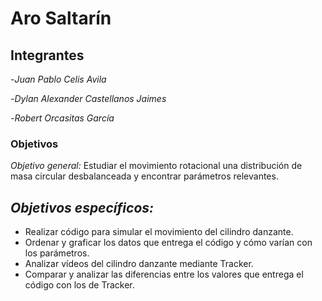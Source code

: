 # Aro Saltarín
## Integrantes
-*Juan Pablo Celis Avila*

-*Dylan Alexander Castellanos Jaimes*  

-*Robert Orcasitas García*

### Objetivos 

*Objetivo general:* Estudiar el movimiento rotacional una distribución de masa circular desbalanceada y encontrar parámetros relevantes.

*Objetivos específicos:* 
- 
- Realizar código para simular el movimiento del cilindro danzante.
- Ordenar y graficar los datos que entrega el código y cómo varían con los parámetros.
- Analizar vídeos del cilindro danzante mediante Tracker.
- Comparar y analizar las diferencias entre los valores que entrega el código con los de Tracker.

